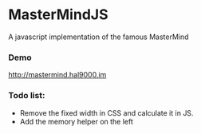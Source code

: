 # MasterMindJS

A javascript implementation of the famous MasterMind

### Demo
http://mastermind.hal9000.im

### Todo list:
- Remove the fixed width in CSS and calculate it in JS.
- Add the memory helper on the left

